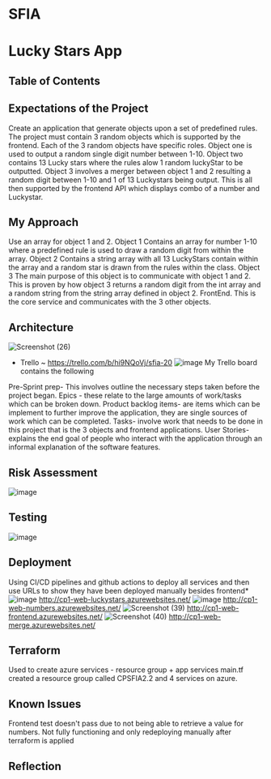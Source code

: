 # SFIA
# Lucky Stars App

## Table of Contents
## Expectations of the Project
Create an application that generate objects upon a set of predefined rules. The project must contain 3 random objects which is supported by the frontend. Each of the 3 random objects have specific roles. Object one is used to output a random single digit number between 1-10. Object two contains 13 Lucky stars where the rules alow 1 random luckyStar to be outputted. Object 3 involves a merger between object 1 and 2 resulting a random digit between 1-10 and 1 of 13 Luckystars being output. This is all then supported by the frontend API which displays combo of a number and Luckystar.
## My Approach
Use an array for object 1 and 2.
Object 1
Contains an array for number 1-10 where a predefined rule is used to draw a random digit from within the array.
Object 2
Contains a string array with all 13 LuckyStars contain within the array and a random star is drawn from the rules within the class.
Object 3
The main purpose of this object is to communicate with object 1 and 2. This is proven by how object 3 returns a random digit from the int array and a random string from the string array defined in object 2.
FrontEnd.
This is the core service and communicates with the 3 other objects.
## Architecture
![Screenshot (26)](https://user-images.githubusercontent.com/46994774/123090147-b921b200-d41f-11eb-914e-da55314af31e.png)

  * Trello ~ https://trello.com/b/hi9NQoVj/sfia-20
![image](https://user-images.githubusercontent.com/46994774/123221312-bb8b1700-d4c6-11eb-902d-c36cb6e1697c.png)
My Trello board contains the following

Pre-Sprint prep- This involves outline the necessary steps taken before the project began.
Epics - these relate to the large amounts of work/tasks which can be broken down.
Product backlog items- are items which can be implement to further improve the application, they are single sources of work which can be completed.
Tasks- involve work that needs to be done in this project that is the 3 objects and frontend applications.
User Stories- explains the end goal of people who interact with the application through an informal explanation of the software features.

## Risk Assessment
![image](https://user-images.githubusercontent.com/46994774/123231720-5f2cf500-d4d0-11eb-8961-096055f0dd86.png)

## Testing
![image](https://user-images.githubusercontent.com/46994774/123221473-e5dcd480-d4c6-11eb-9ec2-f17ae6951c71.png)

## Deployment
Using CI/CD pipelines and github actions to deploy all services and then use URLs to show they have been deployed manually besides frontend*
![image](https://user-images.githubusercontent.com/46994774/123222020-70bdcf00-d4c7-11eb-9c8f-61a242e965f4.png)
http://cp1-web-luckystars.azurewebsites.net/
![image](https://user-images.githubusercontent.com/46994774/123222071-7b786400-d4c7-11eb-9cc4-bfc6e871c7ea.png)
http://cp1-web-numbers.azurewebsites.net/
![Screenshot (39)](https://user-images.githubusercontent.com/46994774/123222130-88955300-d4c7-11eb-832c-ec23a0aa2e85.png)
http://cp1-web-frontend.azurewebsites.net/
![Screenshot (40)](https://user-images.githubusercontent.com/46994774/123222161-8fbc6100-d4c7-11eb-85fc-7a7979bc83b7.png)
http://cp1-web-merge.azurewebsites.net/
## Terraform
Used to create azure services - resource group + app services
main.tf created a resource group called CPSFIA2.2 and 4 services on azure.
## Known Issues
Frontend test doesn't pass due to not being able to retrieve a value for numbers.
Not fully functioning and only redeploying manually after terraform is applied 

## Reflection

